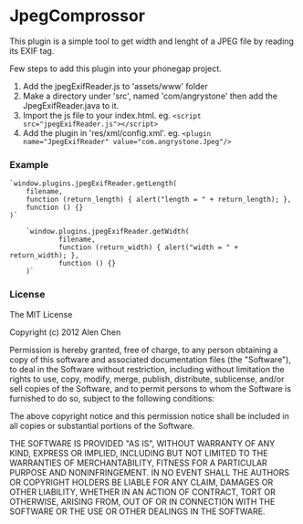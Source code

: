JpegComprossor
=========

This plugin is a simple tool to get width and lenght of a JPEG file by reading its EXIF tag.

Few steps to add this plugin into your phonegap project.

1.	Add the jpegExifReader.js to 'assets/www' folder
2.	Make a directory under 'src', named 'com/angrystone' then add the JpegExifReader.java to it.
3.	Import the js file to your index.html. eg. `<script src="jpegExifReader.js"></script>`
4.	Add the plugin in 'res/xml/config.xml'. eg. `<plugin name="JpegExifReader" value="com.angrystone.Jpeg"/>`

### Example ###
	`window.plugins.jpegExifReader.getLength(
		filename, 
		function (return_length) { alert("length = " + return_length); },
		function () {}
	)`

        `window.plugins.jpegExifReader.getWidth(
                filename, 
                function (return_width) { alert("width = " + return_width); },
                function () {}
        )`

### License ###

The MIT License

Copyright (c) 2012 Alen Chen

Permission is hereby granted, free of charge, to any person obtaining a copy of this software and associated documentation files (the "Software"), to deal in the Software without restriction, including without limitation the rights to use, copy, modify, merge, publish, distribute, sublicense, and/or sell copies of the Software, and to permit persons to whom the Software is furnished to do so, subject to the following conditions:

The above copyright notice and this permission notice shall be included in all copies or substantial portions of the Software.

THE SOFTWARE IS PROVIDED "AS IS", WITHOUT WARRANTY OF ANY KIND, EXPRESS OR IMPLIED, INCLUDING BUT NOT LIMITED TO THE WARRANTIES OF MERCHANTABILITY, FITNESS FOR A PARTICULAR PURPOSE AND NONINFRINGEMENT. IN NO EVENT SHALL THE AUTHORS OR COPYRIGHT HOLDERS BE LIABLE FOR ANY CLAIM, DAMAGES OR OTHER LIABILITY, WHETHER IN AN ACTION OF CONTRACT, TORT OR OTHERWISE, ARISING FROM, OUT OF OR IN CONNECTION WITH THE SOFTWARE OR THE USE OR OTHER DEALINGS IN THE SOFTWARE.
